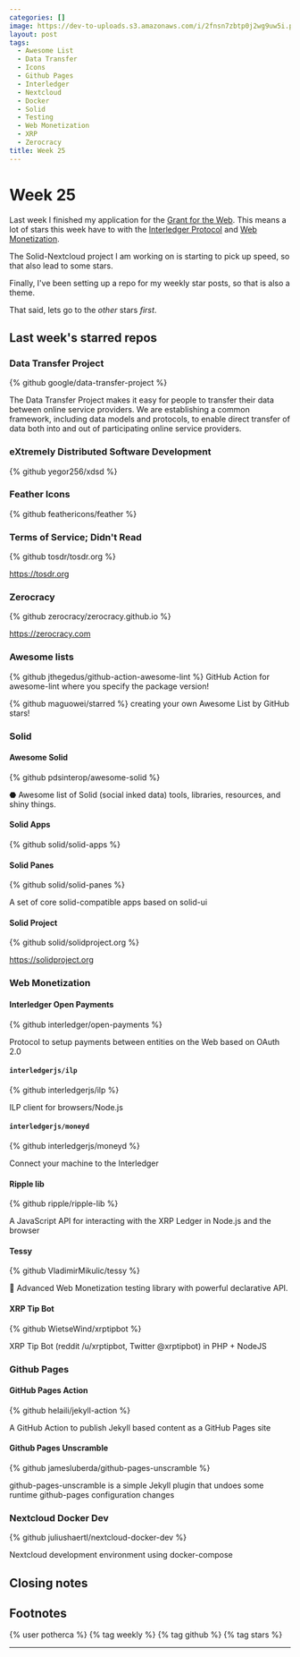 ```yaml
---
categories: []
image: https://dev-to-uploads.s3.amazonaws.com/i/2fnsn7zbtp0j2wg9uw5i.png
layout: post
tags:
  - Awesome List
  - Data Transfer
  - Icons
  - Github Pages
  - Interledger
  - Nextcloud
  - Docker
  - Solid
  - Testing
  - Web Monetization
  - XRP
  - Zerocracy
title: Week 25
---
```


# Week 25

Last week I finished my application for the [Grant for the Web][1]. This means a
lot of stars this week have to with the [Interledger Protocol][2] and
[Web Monetization][3].

The Solid-Nextcloud project I am working on is starting to pick up speed, so
that also lead to some stars.

Finally, I've been setting up a repo for my weekly star posts, so that is also
a theme.

That said, lets go to the _other_ stars _first_.

[1]: https://www.grantfortheweb.org/
[2]: https://interledger.org/
[3]: https://webmonetization.org/

## Last week's starred repos

### Data Transfer Project

{% github google/data-transfer-project %}

The Data Transfer Project makes it easy for people to transfer their data between online service providers. We are establishing a common framework, including data models and protocols, to enable direct transfer of data both into and out of participating online service providers.

### eXtremely Distributed Software Development

{% github yegor256/xdsd %}

### Feather Icons

{% github feathericons/feather %}

### Terms of Service; Didn't Read

{% github tosdr/tosdr.org %}

https://tosdr.org

### Zerocracy

{% github zerocracy/zerocracy.github.io %}

https://zerocracy.com

### Awesome lists

{% github jthegedus/github-action-awesome-lint %}
GitHub Action for awesome-lint where you specify the package version!

{% github maguowei/starred %}
creating your own Awesome List by GitHub stars!

### Solid

#### Awesome Solid

{% github pdsinterop/awesome-solid %}

⬣ Awesome list of Solid (social inked data) tools, libraries, resources, and shiny things.

#### Solid Apps

{% github solid/solid-apps %}

#### Solid Panes

{% github solid/solid-panes %}

A set of core solid-compatible apps based on solid-ui

#### Solid Project

{% github solid/solidproject.org %}

https://solidproject.org

### Web Monetization

#### Interledger Open Payments

{% github interledger/open-payments %}

Protocol to setup payments between entities on the Web based on OAuth 2.0

#### `interledgerjs/ilp`

{% github interledgerjs/ilp %}

ILP client for browsers/Node.js

#### `interledgerjs/moneyd`

{% github interledgerjs/moneyd %}

Connect your machine to the Interledger

#### Ripple lib

{% github ripple/ripple-lib %}

A JavaScript API for interacting with the XRP Ledger in Node.js and the browser

#### Tessy

{% github VladimirMikulic/tessy %}

🧪 Advanced Web Monetization testing library with powerful declarative API.

#### XRP Tip Bot

{% github WietseWind/xrptipbot %}

XRP Tip Bot (reddit /u/xrptipbot, Twitter @xrptipbot) in PHP + NodeJS

### Github Pages

#### GitHub Pages Action

{% github helaili/jekyll-action %}

A GitHub Action to publish Jekyll based content as a GitHub Pages site

#### Github Pages Unscramble

{% github jamesluberda/github-pages-unscramble %}

github-pages-unscramble is a simple Jekyll plugin that undoes some runtime github-pages configuration changes

### Nextcloud Docker Dev

{% github juliushaertl/nextcloud-docker-dev %}

Nextcloud development environment using docker-compose

## Closing notes

## Footnotes

{% user potherca %} {% tag weekly %} {% tag github %} {% tag stars %}

- - -
